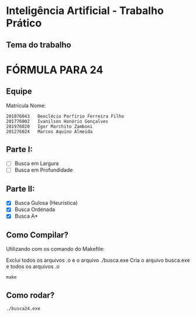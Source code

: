 # Inteligência Artificial - Trabalho Prático

## Tema do trabalho

# FÓRMULA PARA 24

## Equipe

Matrícula   Nome:
```
201876043   Deoclécio Porfírio Ferreira Filho
201776002   Ivanilson Honório Gonçalves
201976020   Igor Marchito Zamboni
201276024   Marcos Aquino Almeida
```

## Parte I:

- [ ] Busca em Largura
- [ ] Busca em Profundidade

## Parte II:

- [x] Busca Gulosa (Heurística)
- [x] Busca Ordenada
- [x] Busca A*

## Como Compilar?

Utilizando com os comando do Makefile:

Exclui todos os arquivos .o e o arquivo ./busca.exe
Cria o arquivo busca.exe e todos os arquivos .o
```
make
```
## Como rodar?

```
./busca24.exe
```
